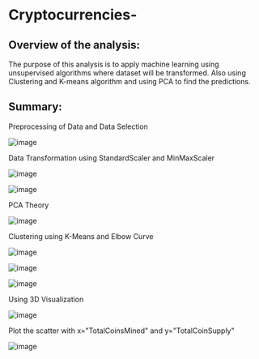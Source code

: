 # Cryptocurrencies-

## Overview of the analysis: 
  The purpose of this analysis is to apply machine learning using unsupervised algorithms where dataset will be transformed. Also using Clustering and K-means algorithm and using  PCA to find the predictions. 

## Summary:
  Preprocessing of Data and Data Selection
  
  ![image](https://user-images.githubusercontent.com/83877498/133954034-ca5e8555-e6c8-45d2-8c53-25d1dd393f35.png)
  
  Data Transformation using StandardScaler and MinMaxScaler

  ![image](https://user-images.githubusercontent.com/83877498/133954057-a3367070-9012-4b58-ae88-39223640daa3.png)

  ![image](https://user-images.githubusercontent.com/83877498/133954062-fe23db37-1f72-4efa-9c00-b711178f237c.png)

  PCA Theory
  
  ![image](https://user-images.githubusercontent.com/83877498/133954082-fe6e2811-98e8-4dcc-bb15-7df45e60ada7.png)

  Clustering using K-Means and Elbow Curve
  
  ![image](https://user-images.githubusercontent.com/83877498/133954099-5653899b-7aa4-46bd-b2e7-e4292a7a7df2.png)

  ![image](https://user-images.githubusercontent.com/83877498/133954106-f3888063-ba29-4272-8eed-f0c23ae29252.png)

  ![image](https://user-images.githubusercontent.com/83877498/133954114-460b1871-f455-44d7-ae66-5f03a007999d.png)
  
  Using 3D Visualization
  
  ![image](https://user-images.githubusercontent.com/83877498/133954150-53de8d13-1e5f-4f43-81db-c7de61dea2fa.png)

  Plot the scatter with x="TotalCoinsMined" and y="TotalCoinSupply"
  
  ![image](https://user-images.githubusercontent.com/83877498/133954176-b7e9e09f-6f8a-4901-8831-20db90d90a43.png)


  
  
  
  

  
  


  

